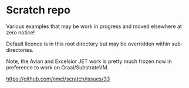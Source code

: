 # Scratch repo
Various examples that may be work in progress and moved elsewhere at zero notice!

Default licence is in this root directory but may be overridden within sub-directories.

Note, the Avian and Excelsior JET work is pretty much frozen now in preference to work on Graal/SubstrateVM.

https://github.com/nmcl/scratch/issues/33
